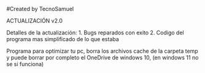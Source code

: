 #Created by TecnoSamuel

ACTUALIZACIÓN v2.0

  Detalles de la actualización:
      1. Bugs reparados con exito
      2. Codigo del programa mas simplificado de lo que estaba
      
Programa para optimizar tu pc, borra los archivos cache de la carpeta temp y puede borrar por completo el OneDrive de windows 10, (en windows 11 no se si funciona)
